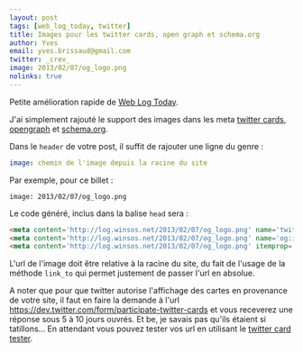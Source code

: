 ```yaml
---
layout: post
tags: [web_log_today, twitter]
title: Images pour les twitter cards, open graph et schema.org
author: Yves
email: yves.brissaud@gmail.com
twitter: _crev_
image: 2013/02/07/og_logo.png
nolinks: true
---
```


Petite amélioration rapide de [Web Log Today][wlt].

J'ai simplement rajouté le support des images dans les meta [twitter cards][], [opengraph][] et [schema.org][].

Dans le `header` de votre post, il suffit de rajouter une ligne du genre :

```yaml
image: chemin de l'image depuis la racine du site
```

Par exemple, pour ce billet :

```text
image: 2013/02/07/og_logo.png
```

Le code généré, inclus dans la balise `head` sera :

```html
<meta content='http://log.winsos.net/2013/02/07/og_logo.png' name='twitter:image' />
<meta content='http://log.winsos.net/2013/02/07/og_logo.png' name='og:image' />
<meta content='http://log.winsos.net/2013/02/07/og_logo.png' itemprop='image' />
```

L'url de l'image doit être relative à la racine du site, du fait de l'usage de la méthode `link_to` qui permet justement de passer l'url en absolue.

A noter que pour que twitter autorise l'affichage des cartes en provenance de votre site, il faut en faire la demande à l'url https://dev.twitter.com/form/participate-twitter-cards et vous receverez une réponse sous 5 à 10 jours ouvrés. Et be, je savais pas qu'ils étaient si tatillons... En attendant vous pouvez tester vos url en utilisant le [twitter card tester][].


[wlt]: https://github.com/eunomie/wlt
[twitter cards]: https://dev.twitter.com/docs/cards
[opengraph]: http://ogp.me/
[schema.org]: http://schema.org
[twitter card tester]: https://dev.twitter.com/docs/cards/preview

